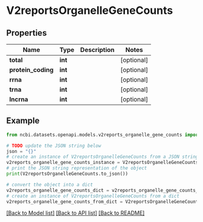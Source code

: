 # V2reportsOrganelleGeneCounts


## Properties

Name | Type | Description | Notes
------------ | ------------- | ------------- | -------------
**total** | **int** |  | [optional] 
**protein_coding** | **int** |  | [optional] 
**rrna** | **int** |  | [optional] 
**trna** | **int** |  | [optional] 
**lncrna** | **int** |  | [optional] 

## Example

```python
from ncbi.datasets.openapi.models.v2reports_organelle_gene_counts import V2reportsOrganelleGeneCounts

# TODO update the JSON string below
json = "{}"
# create an instance of V2reportsOrganelleGeneCounts from a JSON string
v2reports_organelle_gene_counts_instance = V2reportsOrganelleGeneCounts.from_json(json)
# print the JSON string representation of the object
print(V2reportsOrganelleGeneCounts.to_json())

# convert the object into a dict
v2reports_organelle_gene_counts_dict = v2reports_organelle_gene_counts_instance.to_dict()
# create an instance of V2reportsOrganelleGeneCounts from a dict
v2reports_organelle_gene_counts_from_dict = V2reportsOrganelleGeneCounts.from_dict(v2reports_organelle_gene_counts_dict)
```
[[Back to Model list]](../README.md#documentation-for-models) [[Back to API list]](../README.md#documentation-for-api-endpoints) [[Back to README]](../README.md)


